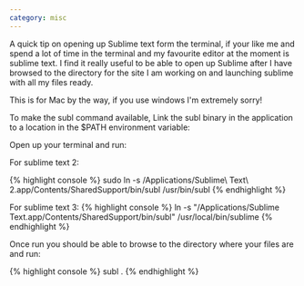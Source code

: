 ```yaml
---
category: misc
---
```


A quick tip on opening up Sublime text form the terminal, if your like me and spend a lot of time in the terminal and my favourite editor at the moment is sublime text. I find it really useful to be able to open up Sublime after I have browsed to the directory for the site I am working on and launching sublime with all my files ready.

This is for Mac by the way, if you use windows I'm extremely sorry!

To make the subl command available, Link the subl binary in the application to a location in the $PATH environment variable:

Open up your terminal and run:

For sublime text 2:

{% highlight console %}
sudo ln -s /Applications/Sublime\ Text\ 2.app/Contents/SharedSupport/bin/subl /usr/bin/subl
{% endhighlight %}

For sublime text 3:
{% highlight console %}
ln -s "/Applications/Sublime Text.app/Contents/SharedSupport/bin/subl" /usr/local/bin/sublime
{% endhighlight %}

Once run you should be able to browse to the directory where your files are and run:

{% highlight console %}
subl .
{% endhighlight %}